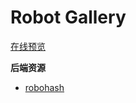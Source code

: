 # Robot Gallery

[在线预览](https://si3ver.github.io/robot-gallery/)

**后端资源**

- [robohash](https://robohash.org/)
